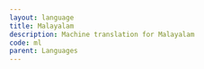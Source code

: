 ```yaml
---
layout: language
title: Malayalam
description: Machine translation for Malayalam
code: ml
parent: Languages
---
```

